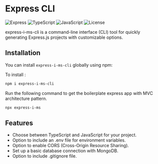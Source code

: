 # Express CLI

![Express](https://img.shields.io/badge/Express.js-^4.17.1-blue.svg)
![TypeScript](https://img.shields.io/badge/TypeScript-^4.5.4-blue.svg)
![JavaScript](https://img.shields.io/badge/JavaScript-ES6-yellow.svg)
![License](https://img.shields.io/badge/license-MIT-green.svg)

express-i-ms-cli is a command-line interface (CLI) tool for quickly generating Express.js projects with customizable options.

## Installation

You can install `express-i-ms-cli` globally using npm:

To install : 
```bash
npm i express-i-ms-cli
```

Run the following command to get the boilerplate express app with MVC architecture pattern.
```bash
npx express-i-ms
```

## Features

- Choose between TypeScript and JavaScript for your project.
- Option to include an .env file for environment variables.
- Option to enable CORS (Cross-Origin Resource Sharing).
- Set up a basic database connection with MongoDB.
- Option to include .gitignore file.

